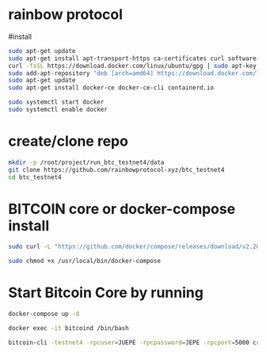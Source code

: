 # rainbow protocol

#install

```bash
sudo apt-get update
sudo apt-get install apt-transport-https ca-certificates curl software-properties-common
curl -fsSL https://download.docker.com/linux/ubuntu/gpg | sudo apt-key add -
sudo add-apt-repository "deb [arch=amd64] https://download.docker.com/linux/ubuntu $(lsb_release -cs) stable"
sudo apt-get update
sudo apt-get install docker-ce docker-ce-cli containerd.io
```

```bash
sudo systemctl start docker
sudo systemctl enable docker
```

# create/clone repo
```bash
mkdir -p /root/project/run_btc_testnet4/data
git clone https://github.com/rainbowprotocol-xyz/btc_testnet4
cd btc_testnet4
```

# BITCOIN core or docker-compose install
```bash
sudo curl -L "https://github.com/docker/compose/releases/download/v2.20.2/docker-compose-$(uname -s)-$(uname -m)" -o /usr/local/bin/docker-compose
```
```bash
sudo chmod +x /usr/local/bin/docker-compose
```

# Start Bitcoin Core by running
```bash
docker-compose up -d
```
```bash
docker exec -it bitcoind /bin/bash
```
```bash
bitcoin-cli -testnet4 -rpcuser=JUEPE -rpcpassword=JEPE -rpcport=5000 createwallet JACKPOT
```

